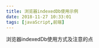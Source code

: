 ```yaml
---
title: 浏览器indexedDb使用示例
date: 2018-11-27 10:33:01
tags: [javaScript,前端]
---
```


浏览器indexedDb使用方式及注意的点
<!--more-->



